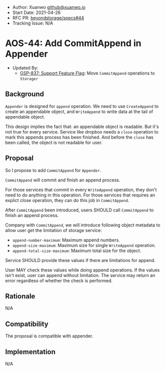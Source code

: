 - Author: Xuanwo <github@xuanwo.io>
- Start Date: 2021-04-26
- RFC PR: [beyondstorage/specs#44](https://github.com/beyondstorage/specs/issues/44)
- Tracking Issue: N/A

# AOS-44: Add CommitAppend in Appender

- Updated By:
  - [GSP-837: Support Feature Flag](./837-support-feature-flag.md): Move `CommitAppend` operations to `Storager`

## Background

`Appender` is designed for `append` operation. We need to use `CreateAppend` to create an appendable object, and `WriteAppend` to write data at the tail of appendable object.

This design implies the fact that: an appendable object is readable. But it's not true for every service. Service like dropbox needs a `close` operation to mark this appends process has been finished. And before the `close` has been called, the object is not readable for user. 

## Proposal

So I propose to add `CommitAppend` for `Appender`.

`CommitAppend` will commit and finish an append process.

For those services that commit in every `WriteAppend` operation, they don't need to do anything in this operation. For those services that requires an explict close operation, they can do this job in `CommitAppend`.

After `CommitAppend` been introduced, users SHOULD call `CommitAppend` to finish an append process.

Company with `CommitAppend`, we will introduce following object metadata to allow user get the limitation of storage service:

- `append-number-maximum`: Maximum append numbers.
- `append-size-maximum`: Maximum size for single `WriteAppend` operation. 
- `append-total-size-maximum`: Maximum total size for the object.

Service SHOULD provide these values if there are limitations for append.

User MAY check these values while doing append operations. If the values isn't exist, user can append without limitation. The service may return an error regardless of whether the check is performed.

## Rationale

N/A

## Compatibility

The proposal is compatible with appender.

## Implementation

N/A
